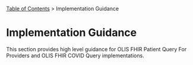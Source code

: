 <p id="breadcrumb">

[Table of Contents](Home) > Implementation Guidance

</p>


# Implementation Guidance

This section provides high level guidance for OLIS FHIR Patient Query For Providers and OLIS FHIR COVID Query implementations.